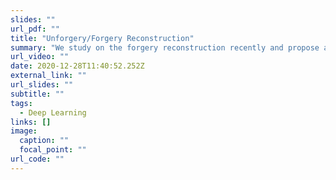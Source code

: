```yaml
---
slides: ""
url_pdf: ""
title: "Unforgery/Forgery Reconstruction"
summary: "We study on the forgery reconstruction recently and propose a credible and end2end model. The experiments show fantastic results.  \r\n"
url_video: ""
date: 2020-12-28T11:40:52.252Z
external_link: ""
url_slides: ""
subtitle: ""
tags:
  - Deep Learning
links: []
image:
  caption: ""
  focal_point: ""
url_code: ""
---
```


